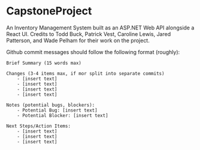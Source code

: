 # CapstoneProject
An Inventory Management System built as an ASP.NET Web API alongside a React UI. 
Credits to Todd Buck, Patrick Vest, Caroline Lewis, Jared Patterson, and Wade 
Pelham for their work on the project.

Github commit messages should follow the following format (roughly):
	
	Brief Summary (15 words max)

	Changes (3-4 items max, if mor split into separate commits)
		- [insert text]
		- [insert text]
		- [insert text]
		- [insert text]

	Notes (potential bugs, blockers):
		- Potential Bug: [insert text]
		- Potential Blocker: [insert text]

	Next Steps/Action Items:
		- [insert text]
		- [insert text]
		- [insert text]
